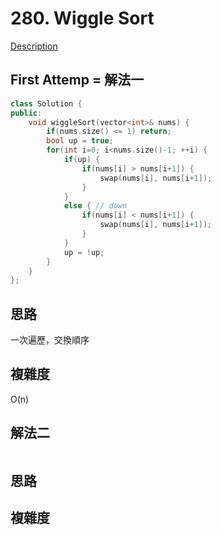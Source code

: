 # 280. Wiggle Sort

[Description](https://leetcode.com/problems/wiggle-sort/description/)

## First Attemp = 解法一
```C++
class Solution {
public:
    void wiggleSort(vector<int>& nums) {
        if(nums.size() <= 1) return;
        bool up = true;
        for(int i=0; i<nums.size()-1; ++i) {
            if(up) {
                if(nums[i] > nums[i+1]) {
                    swap(nums[i], nums[i+1]);
                }
            }
            else { // down
                if(nums[i] < nums[i+1]) {
                    swap(nums[i], nums[i+1]);
                }
            }
            up = !up;
        }
    }
};
```

## 思路
一次遍歷，交換順序

## 複雜度
O(n)

## 解法二
```C++
```
## 思路

## 複雜度